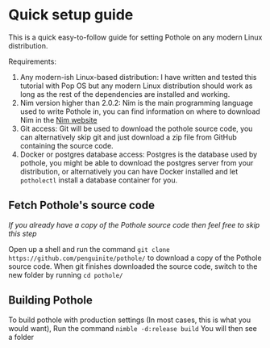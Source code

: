 # Quick setup guide

This is a quick easy-to-follow guide for setting Pothole on any modern Linux distribution.

Requirements:

1. Any modern-ish Linux-based distribution: I have written and tested this tutorial with Pop OS but any modern Linux distribution should work as long as the rest of the dependencies are installed and working.
2. Nim version higher than 2.0.2: Nim is the main programming language used to write Pothole in, you can find information on where to download Nim in the [Nim website](https://nim-lang.org)
3. Git access: Git will be used to download the pothole source code, you can alternatively skip git and just download a zip file from GitHub containing the source code.
4. Docker or postgres database access: Postgres is the database used by pothole, you might be able to download the postgres server from your distribution, or alternatively you can have Docker installed and let `potholectl` install a database container for you.

## Fetch Pothole's source code

*If you already have a copy of the Pothole source code then feel free to skip this step*

Open up a shell and run the command `git clone https://github.com/penguinite/pothole/` to download a copy of the Pothole source code.
When git finishes downloaded the source code, switch to the new folder by running `cd pothole/`

## Building Pothole

To build pothole with production settings (In most cases, this is what you would want), Run the command `nimble -d:release build`
You will then see a folder
